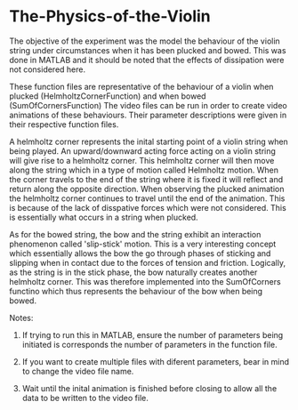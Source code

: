 # The-Physics-of-the-Violin
The objective of the experiment was the model the behaviour of the violin string under circumstances when it has been plucked and bowed. 
This was done in MATLAB and it should be noted that the effects of dissipation were not considered here. 

These function files are representative of the behaviour of a violin when plucked (HelmholtzCornerFunction) and when bowed (SumOfCornersFunction)
The video files can be run in order to create video animations of these behaviours. Their parameter descriptions were given in their
respective function files.

A helmholtz corner represents the inital starting point of a violin string when being played. An upward/downward acting force acting on 
a violin string will give rise to a helmholtz corner. This helmholtz corner will then move along the string which in a type of motion 
called Helmholtz motion. When the corner travels to the end of the string where it is fixed it will reflect and return along the opposite
direction. When observing the plucked animation the helmholtz corner continues to travel until the end of the animation. This is because
of the lack of disspative forces which were not considered. This is essentially what occurs in a string when plucked.

As for the bowed string, the bow and the string exhibit an interaction phenomenon called 'slip-stick' motion. This is a very interesting
concept which essentially allows the bow the go through phases of sticking and slipping when in contact due to the forces of tension and 
friction. Logically, as the string is in the stick phase, the bow naturally creates another helmholtz corner. This was therefore 
implemented into the SumOfCorners functino which thus represents the behaviour of the bow when being bowed.

Notes:
1. If trying to run this in MATLAB, ensure the number of parameters being initiated is corresponds the number of parameters in the function
file. 

2. If you want to create multiple files with diferent parameters, bear in mind to change the video file name. 

3. Wait until the inital animation is finished before closing to allow all the data to be written to the video file. 
